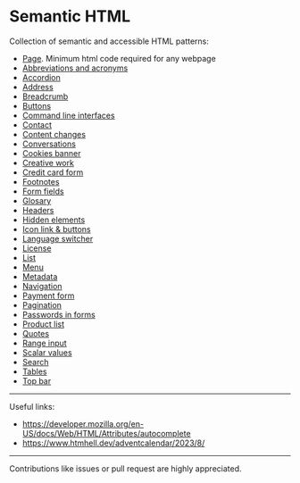# Semantic HTML

Collection of semantic and accessible HTML patterns:

- [Page](html/page.md). Minimum html code required for any webpage
- [Abbreviations and acronyms](html/abbreviation.md)
- [Accordion](html/accordion.md)
- [Address](html/address.md)
- [Breadcrumb](html/breadcrumb.md)
- [Buttons](html/buttons.md)
- [Command line interfaces](html/cli.md)
- [Contact](html/contact.md)
- [Content changes](html/content-changes.md)
- [Conversations](html/conversations.md)
- [Cookies banner](html/cookies-banner.md)
- [Creative work](html/creative-work.md)
- [Credit card form](html/credit-card.md)
- [Footnotes](html/footnotes.md)
- [Form fields](html/form-fields.md)
- [Glosary](html/glosary.md)
- [Headers](html/headers.md)
- [Hidden elements](html/hidden-elements.md)
- [Icon link & buttons](html/icon-link.md)
- [Language switcher](html/language-switcher.md)
- [License](html/license.md)
- [List](html/list.md)
- [Menu](html/menu.md)
- [Metadata](html/metadata.md)
- [Navigation](html/navigation.md)
- [Payment form](html/payment-form.md)
- [Pagination](html/pagination.md)
- [Passwords in forms](html/passwords-forms.md)
- [Product list](html/product-list.md)
- [Quotes](html/quotes.md)
- [Range input](html/range-input.md)
- [Scalar values](html/scalar-values.md)
- [Search](html/search.md)
- [Tables](html/tables.md)
- [Top bar](html/topbar.md)

---

Useful links:

- https://developer.mozilla.org/en-US/docs/Web/HTML/Attributes/autocomplete
- https://www.htmhell.dev/adventcalendar/2023/8/

---

Contributions like issues or pull request are highly appreciated.
